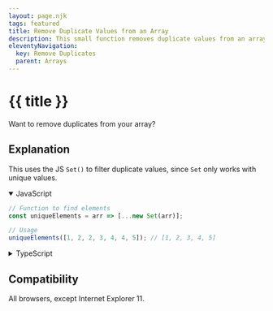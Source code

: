 ```yaml
---
layout: page.njk
tags: featured
title: Remove Duplicate Values from an Array
description: This small function removes duplicate values from an array using a cool technique with another JavaScript built-in object.
eleventyNavigation:
  key: Remove Duplicates
  parent: Arrays
---
```

# {{ title }}

Want to remove duplicates from your array?

<h2 class="h5">Explanation</h2>

This uses the JS `Set()` to filter duplicate values, since `Set` only works with unique values.

<details open>
  <summary>JavaScript</summary>
  
```javascript
// Function to find elements
const uniqueElements = arr => [...new Set(arr)];

// Usage
uniqueElements([1, 2, 2, 3, 4, 4, 5]); // [1, 2, 3, 4, 5]
```
</details>

<details>
  <summary>TypeScript</summary>
  
```typescript
// Function to find elements
const uniqueElements = arr: [] => [...new Set(arr)];

// Usage
uniqueElements([1, 2, 2, 3, 4, 4, 5]); // [1, 2, 3, 4, 5]
```
</details>

<h2 class="h5">Compatibility</h2>

All browsers, except Internet Explorer 11.